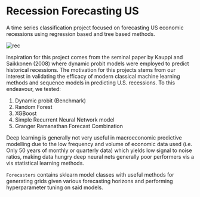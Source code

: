 # Recession Forecasting US
A time series classification project focused on forecasting US economic recessions using regression based and tree based methods. 

![rec](https://user-images.githubusercontent.com/52255272/115595915-13ac6e00-a30a-11eb-84b0-784200875240.png)

Inspiration for this project comes from the seminal paper by Kauppi and Saikkonen (2008) where dynamic probit models were employed to predict historical recessions. The motivation for this projects stems from our interest in validating the efficacy of modern classical machine learning methods and sequence models in predicting U.S. recessions. To this endeavour, we tested:
1) Dynamic probit (Benchmark)
2) Random Forest
3) XGBoost
4) Simple Recurrent Neural Network model
5) Granger Ramanathan Forecast Combination

Deep learning is generally not very useful in macroeconomic predictive modelling due to the low frequency and volume of economic data used (i.e. Only 50 years of monthly or quarterly data) which yields low signal to noise ratios, making data hungry deep neural nets generally poor performers vis a vis statistical learning methods.

```Forecasters``` contains sklearn model classes with useful methods for generating grids given various forecasting horizons and performing hyperparameter tuning on said models.
